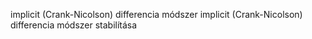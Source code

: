 implicit (Crank-Nicolson) differencia módszer
implicit (Crank-Nicolson) differencia módszer stabilítása